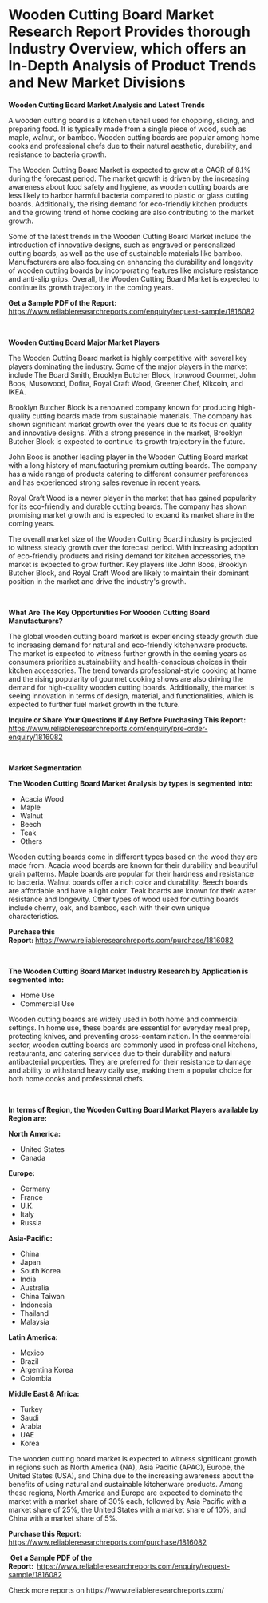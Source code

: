 <p><h1>Wooden Cutting Board Market Research Report Provides thorough Industry Overview, which offers an In-Depth Analysis of Product Trends and New Market Divisions</h1></p><p><strong>Wooden Cutting Board Market Analysis and Latest Trends</strong></p>
<p><p>A wooden cutting board is a kitchen utensil used for chopping, slicing, and preparing food. It is typically made from a single piece of wood, such as maple, walnut, or bamboo. Wooden cutting boards are popular among home cooks and professional chefs due to their natural aesthetic, durability, and resistance to bacteria growth.</p><p>The Wooden Cutting Board Market is expected to grow at a CAGR of 8.1% during the forecast period. The market growth is driven by the increasing awareness about food safety and hygiene, as wooden cutting boards are less likely to harbor harmful bacteria compared to plastic or glass cutting boards. Additionally, the rising demand for eco-friendly kitchen products and the growing trend of home cooking are also contributing to the market growth.</p><p>Some of the latest trends in the Wooden Cutting Board Market include the introduction of innovative designs, such as engraved or personalized cutting boards, as well as the use of sustainable materials like bamboo. Manufacturers are also focusing on enhancing the durability and longevity of wooden cutting boards by incorporating features like moisture resistance and anti-slip grips. Overall, the Wooden Cutting Board Market is expected to continue its growth trajectory in the coming years.</p></p>
<p><strong>Get a Sample PDF of the Report:&nbsp;</strong> <a href="https://www.reliableresearchreports.com/enquiry/request-sample/1816082">https://www.reliableresearchreports.com/enquiry/request-sample/1816082</a></p>
<p>&nbsp;</p>
<p><strong>Wooden Cutting Board Major Market Players</strong></p>
<p><p>The Wooden Cutting Board market is highly competitive with several key players dominating the industry. Some of the major players in the market include The Board Smith, Brooklyn Butcher Block, Ironwood Gourmet, John Boos, Musowood, Dofira, Royal Craft Wood, Greener Chef, Kikcoin, and IKEA.</p><p>Brooklyn Butcher Block is a renowned company known for producing high-quality cutting boards made from sustainable materials. The company has shown significant market growth over the years due to its focus on quality and innovative designs. With a strong presence in the market, Brooklyn Butcher Block is expected to continue its growth trajectory in the future.</p><p>John Boos is another leading player in the Wooden Cutting Board market with a long history of manufacturing premium cutting boards. The company has a wide range of products catering to different consumer preferences and has experienced strong sales revenue in recent years.</p><p>Royal Craft Wood is a newer player in the market that has gained popularity for its eco-friendly and durable cutting boards. The company has shown promising market growth and is expected to expand its market share in the coming years.</p><p>The overall market size of the Wooden Cutting Board industry is projected to witness steady growth over the forecast period. With increasing adoption of eco-friendly products and rising demand for kitchen accessories, the market is expected to grow further. Key players like John Boos, Brooklyn Butcher Block, and Royal Craft Wood are likely to maintain their dominant position in the market and drive the industry's growth.</p></p>
<p>&nbsp;</p>
<p><strong>What Are The Key Opportunities For Wooden Cutting Board Manufacturers?</strong></p>
<p><p>The global wooden cutting board market is experiencing steady growth due to increasing demand for natural and eco-friendly kitchenware products. The market is expected to witness further growth in the coming years as consumers prioritize sustainability and health-conscious choices in their kitchen accessories. The trend towards professional-style cooking at home and the rising popularity of gourmet cooking shows are also driving the demand for high-quality wooden cutting boards. Additionally, the market is seeing innovation in terms of design, material, and functionalities, which is expected to further fuel market growth in the future.</p></p>
<p><strong>Inquire or Share Your Questions If Any Before Purchasing This Report:</strong> <a href="https://www.reliableresearchreports.com/enquiry/pre-order-enquiry/1816082">https://www.reliableresearchreports.com/enquiry/pre-order-enquiry/1816082</a></p>
<p>&nbsp;</p>
<p><strong>Market Segmentation</strong></p>
<p><strong>The Wooden Cutting Board Market Analysis by types is segmented into:</strong></p>
<p><ul><li>Acacia Wood</li><li>Maple</li><li>Walnut</li><li>Beech</li><li>Teak</li><li>Others</li></ul></p>
<p><p>Wooden cutting boards come in different types based on the wood they are made from. Acacia wood boards are known for their durability and beautiful grain patterns. Maple boards are popular for their hardness and resistance to bacteria. Walnut boards offer a rich color and durability. Beech boards are affordable and have a light color. Teak boards are known for their water resistance and longevity. Other types of wood used for cutting boards include cherry, oak, and bamboo, each with their own unique characteristics.</p></p>
<p><strong>Purchase this Report:&nbsp;</strong><a href="https://www.reliableresearchreports.com/purchase/1816082">https://www.reliableresearchreports.com/purchase/1816082</a></p>
<p>&nbsp;</p>
<p><strong>The Wooden Cutting Board Market Industry Research by Application is segmented into:</strong></p>
<p><ul><li>Home Use</li><li>Commercial Use</li></ul></p>
<p><p>Wooden cutting boards are widely used in both home and commercial settings. In home use, these boards are essential for everyday meal prep, protecting knives, and preventing cross-contamination. In the commercial sector, wooden cutting boards are commonly used in professional kitchens, restaurants, and catering services due to their durability and natural antibacterial properties. They are preferred for their resistance to damage and ability to withstand heavy daily use, making them a popular choice for both home cooks and professional chefs.</p></p>
<p>&nbsp;</p>
<p><strong>In terms of Region, the Wooden Cutting Board Market Players available by Region are:</strong></p>
<p>
    <p> <strong> North America: </strong>
        <ul>
            <li>United States</li>
            <li>Canada</li>
        </ul>
        </p> 
    <p> <strong> Europe: </strong>
        <ul>
            <li>Germany</li>
            <li>France</li>
            <li>U.K.</li>
            <li>Italy</li>
            <li>Russia</li>
        </ul>
        </p> 
    <p> <strong> Asia-Pacific: </strong>
        <ul>
            <li>China</li>
            <li>Japan</li>
            <li>South Korea</li>
            <li>India</li>
            <li>Australia</li>
            <li>China Taiwan</li>
            <li>Indonesia</li>
            <li>Thailand</li>
            <li>Malaysia</li>
        </ul>
        </p> 
    <p> <strong> Latin America: </strong>
        <ul>
            <li>Mexico</li>
            <li>Brazil</li>
            <li>Argentina Korea</li>
            <li>Colombia</li>
        </ul>
        </p> 
    <p> <strong> Middle East & Africa: </strong>
        <ul>
            <li>Turkey</li>
            <li>Saudi</li>
            <li>Arabia</li>
            <li>UAE</li>
            <li>Korea</li>
        </ul>
    </p>
    </p>
<p><p>The wooden cutting board market is expected to witness significant growth in regions such as North America (NA), Asia Pacific (APAC), Europe, the United States (USA), and China due to the increasing awareness about the benefits of using natural and sustainable kitchenware products. Among these regions, North America and Europe are expected to dominate the market with a market share of 30% each, followed by Asia Pacific with a market share of 25%, the United States with a market share of 10%, and China with a market share of 5%.</p></p>
<p><strong>Purchase this Report: </strong><a href="https://www.reliableresearchreports.com/purchase/1816082">https://www.reliableresearchreports.com/purchase/1816082</a></p>
<p>&nbsp;<strong>Get a Sample PDF of the Report:&nbsp;&nbsp;</strong><a href="https://www.reliableresearchreports.com/enquiry/request-sample/1816082">https://www.reliableresearchreports.com/enquiry/request-sample/1816082</a></p>
<p><strong></strong></p>
<p>Check more reports on https://www.reliableresearchreports.com/</p>